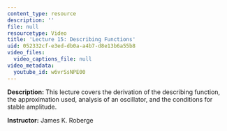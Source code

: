 ```yaml
---
content_type: resource
description: ''
file: null
resourcetype: Video
title: 'Lecture 15: Describing Functions'
uid: 052332cf-e3ed-db0a-a4b7-d8e13b6a55b8
video_files:
  video_captions_file: null
video_metadata:
  youtube_id: w6vrSsNPE00
---
```


**Description:** This lecture covers the derivation of the describing function, the approximation used, analysis of an oscillator, and the conditions for stable amplitude.

**Instructor:** James K. Roberge